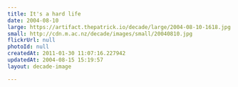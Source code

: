 ```yaml
---
title: It's a hard life
date: 2004-08-10
large: https://artifact.thepatrick.io/decade/large/2004-08-10-1618.jpg
small: http://cdn.m.ac.nz/decade/images/small/20040810.jpg
flickrUrl: null
photoId: null
createdAt: 2011-01-30 11:07:16.227942
updatedAt: 2004-08-15 15:19:57
layout: decade-image

---
```


